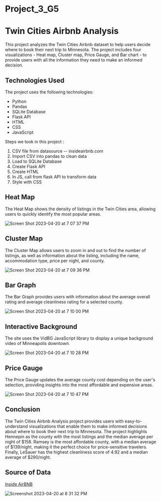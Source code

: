 # Project_3_G5
# Twin Cities Airbnb Analysis

This project analyzes the Twin Cities Airbnb dataset to help users decide where to book their next trip to Minnesota. The project includes four visualizations - Heat map, Cluster map, Price Gauge, and Bar chart - to provide users with all the information they need to make an informed decision.

## Technologies Used

The project uses the following technologies:

- Python
- Pandas
- SQLite Database
- Flask API
- HTML
- CSS
- JavaScript

Steps we took in this project :
1. CSV file from datasource -- insideairbnb.com 
2. Import CSV into pandas to clean data 
3. Load to SQLite Database 
4. Create Flask API 
5. Create HTML 
6. In JS, call from flask API to transform data 
7. Style with CSS

## Heat Map

The Heat Map shows the density of listings in the Twin Cities area, allowing users to quickly identify the most popular areas.

![Screen Shot 2023-04-20 at 7 07 37 PM](https://user-images.githubusercontent.com/119380122/233511502-b3800ceb-4986-4c68-bdf0-8409e8255cd2.png)


## Cluster Map

The Cluster Map allows users to zoom in and out to find the number of listings, as well as information about the listing, including the name, accommodation type, price per night, and county.

![Screen Shot 2023-04-20 at 7 09 36 PM](https://user-images.githubusercontent.com/119380122/233511547-6a162710-8eef-4f11-a95f-1810609de6b9.png)


## Bar Graph

The Bar Graph provides users with information about the average overall rating and average cleanliness rating for a selected county.


![Screen Shot 2023-04-20 at 7 10 00 PM](https://user-images.githubusercontent.com/119380122/233511590-fda6da22-c8a9-4b99-9958-f4e68b7f4e78.png)


## Interactive Background

The site uses the VidBG JavaScript library to display a unique background video of Minneapolis downtown.


![Screen Shot 2023-04-20 at 7 10 28 PM](https://user-images.githubusercontent.com/119380122/233511632-39c0b170-1ec4-462e-85de-1e90f8d7e1e3.png)


## Price Gauge

The Price Gauge updates the average county cost depending on the user's selection, providing insights into the most affordable and expensive areas.

![Screen Shot 2023-04-20 at 7 10 47 PM](https://user-images.githubusercontent.com/119380122/233511660-e6786357-330f-489c-a5ef-8f34140677a6.png)

## Conclusion

The Twin Cities Airbnb Analysis project provides users with easy-to-understand visualizations that enable them to make informed decisions about where to book their next trip to Minnesota. The project highlights Hennepin as the county with the most listings and the median average per night of $158. Ramsey is the most affordable county, with a median average of $139/night, making it the perfect choice for price-sensitive travelers. Finally, LeSauer has the highest cleanliness score of 4.92 and a median average of $290/night.

## Source of Data
[Inside AirBNB](http://insideairbnb.com/get-the-data/)


![Screenshot 2023-04-20 at 8 31 32 PM](https://user-images.githubusercontent.com/119380122/233520005-1cc8ae89-ff32-4a0b-9fdc-41055b517b05.png)



